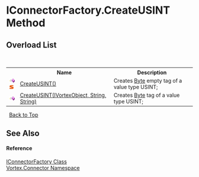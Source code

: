 # IConnectorFactory.CreateUSINT Method 
 


## Overload List
&nbsp;<table><tr><th></th><th>Name</th><th>Description</th></tr><tr><td>![Public method](media/pubmethod.gif "Public method")![Static member](media/static.gif "Static member")</td><td><a href="M_Vortex_Connector_IConnectorFactory_CreateUSINT.md">CreateUSINT()</a></td><td>
Creates <a href="http://msdn2.microsoft.com/en-us/library/yyb1w04y" target="_blank">Byte</a> empty tag of a value type USINT;</td></tr><tr><td>![Public method](media/pubmethod.gif "Public method")</td><td><a href="M_Vortex_Connector_IConnectorFactory_CreateUSINT_1.md">CreateUSINT(IVortexObject, String, String)</a></td><td>
Creates <a href="http://msdn2.microsoft.com/en-us/library/yyb1w04y" target="_blank">Byte</a> tag of a value type USINT;</td></tr></table>&nbsp;
<a href="#iconnectorfactory.createusint-method">Back to Top</a>

## See Also


#### Reference
<a href="T_Vortex_Connector_IConnectorFactory.md">IConnectorFactory Class</a><br /><a href="N_Vortex_Connector.md">Vortex.Connector Namespace</a><br />
